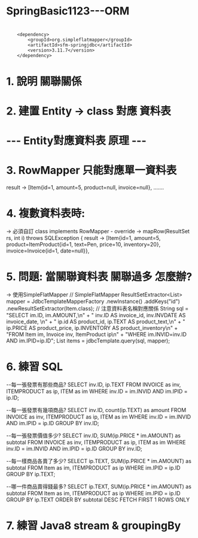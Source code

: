# SpringBasic1123---ORM
# <dependency> 
<!-- SimpleFlatMapper --> 
        <dependency> 
            <groupId>org.simpleflatmapper</groupId> 
            <artifactId>sfm-springjdbc</artifactId> 
            <version>3.11.7</version> 
        </dependency>
        
# 1. 說明 關聯關係
# 2. 建置 Entity -> class 對應 資料表


# --- Entity對應資料表 原理 ---
# 3. RowMapper 只能對應單一資料表
result -> [Item{id=1, amount=5, product=null, invoice=null}, .......

# 4. 複數資料表時:
-> 必須自訂 class implements RowMapper - override -> mapRow(ResultSet rs, int i) throws SQLException {
result -> [Item{id=1, amount=5, product=ItemProduct{id=1, text=Pen, price=10, inventory=20}, invoice=Invoice{id=1, date=null}},

# 5. 問題: 當關聯資料表 關聯過多 怎麼辦?
-> 使用SimpleFlatMapper
// SimpleFlatMapper
        ResultSetExtractor<List<Item>> mapper
                = JdbcTemplateMapperFactory
                        .newInstance()
                        .addKeys("id")
                        .newResultSetExtractor(Item.class);
        // 注意資料表名稱對應關係
        String sql = "SELECT im.ID, im.AMOUNT,\n"
                + "       inv.ID AS invoice_id, inv.INVDATE AS invoice_date, \n"
                + "       ip.id AS product_id, ip.TEXT AS product_text,\n"
                + "       ip.PRICE AS product_price, ip.INVENTORY AS product_inventory\n"
                + "FROM Item im, Invoice inv, ItemProduct ip\n"
                + "WHERE im.INVID=inv.ID AND im.IPID=ip.ID";
        List<Item> items = jdbcTemplate.query(sql, mapper);
        
# 6. 練習 SQL
--每一張發票有那些商品?
SELECT inv.ID, ip.TEXT 
FROM INVOICE as inv, ITEMPRODUCT as ip, ITEM as im
WHERE inv.ID = im.INVID AND im.IPID = ip.ID;

--每一張發票有幾項商品?
SELECT inv.ID, count(ip.TEXT) as amount
FROM INVOICE as inv, ITEMPRODUCT as ip, ITEM as im
WHERE inv.ID = im.INVID AND im.IPID = ip.ID
GROUP BY inv.ID;

--每一張發票價值多少?
SELECT inv.ID, SUM(ip.PRICE * im.AMOUNT) as subtotal
FROM INVOICE as inv, ITEMPRODUCT as ip, ITEM as im
WHERE inv.ID = im.INVID AND im.IPID = ip.ID
GROUP BY inv.ID;

--每一樣商品各賣了多少?
SELECT ip.TEXT, SUM(ip.PRICE * im.AMOUNT) as subtotal
FROM Item as im, ITEMPRODUCT as ip
WHERE im.IPID = ip.ID
GROUP BY ip.TEXT;

--哪一件商品賣得錢最多?
SELECT ip.TEXT, SUM(ip.PRICE * im.AMOUNT) as subtotal
FROM Item as im, ITEMPRODUCT as ip
WHERE im.IPID = ip.ID
GROUP BY ip.TEXT
ORDER BY subtotal DESC
FETCH FIRST 1 ROWS ONLY

# 7. 練習 Java8 stream & groupingBy





